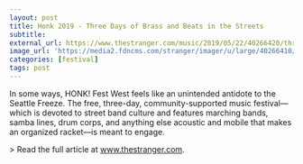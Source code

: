 ```yaml
---
layout: post
title: Honk 2019 - Three Days of Brass and Beats in the Streets
subtitle:
external_url: https://www.thestranger.com/music/2019/05/22/40266420/three-days-of-brass-and-beats-in-the-streets
image_url: 'https://media2.fdncms.com/stranger/imager/u/large/40266410/img_8261.jpg'
categories: [festival]
tags: post
---
```


<p class="mb-4">
In some ways, HONK! Fest West feels like an unintended antidote to the Seattle Freeze.
The free, three-day, community-supported music festival—which is devoted to street band culture and features marching bands, samba lines, drum corps, and anything else acoustic and mobile that makes an organized racket—is meant to engage.
</p>
<p class="mb-4">
> Read the full article at <a target="_blank" href="https://www.thestranger.com/music/2019/05/22/40266420/three-days-of-brass-and-beats-in-the-streets">www.thestranger.com</a>.
</p>
